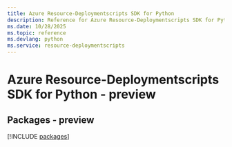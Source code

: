 ```yaml
---
title: Azure Resource-Deploymentscripts SDK for Python
description: Reference for Azure Resource-Deploymentscripts SDK for Python
ms.date: 10/28/2025
ms.topic: reference
ms.devlang: python
ms.service: resource-deploymentscripts
---
```

# Azure Resource-Deploymentscripts SDK for Python - preview
## Packages - preview
[!INCLUDE [packages](resource-deploymentscripts-index.md)]